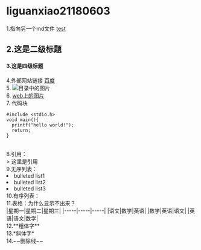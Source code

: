 # liguanxiao21180603
1.指向另一个md文件 [test](test.md)
## 2.这是二级标题
#### 3.这是四级标题
4.外部网站链接 [百度](https://www.baidu.com/)</br>
5. ![目录中的图片](whx.jpg)</br>
6. [web上的图片](https://img2.baidu.com/it/u=1070003001,653753576&fm=26&fmt=auto&gp=0.jpg)</br>
7. 代码块</br>
  ```
  #include <stdio.h>
  void main(){
    printf("hello world!");
    return;
  }
  ```
  </br>
8.引用：</br>
> 这里是引用
</br>
9.无序列表：</br>
<li> bulleted list1 </br>
<li> bulleted list2 </br>
<li> bulleted list3 </br>
10.有序列表：</br>
11.表格：为什么显示不出来？</br>
|星期一|星期二|星期三|  
|-----|-----|-----|
|语文|数学|英语|
|数学|英语|语文|
|英语|语文|数学|
</br>
12.**粗体字**</br>
13.*斜体字*</br>
14.~~删除线~~</br>
